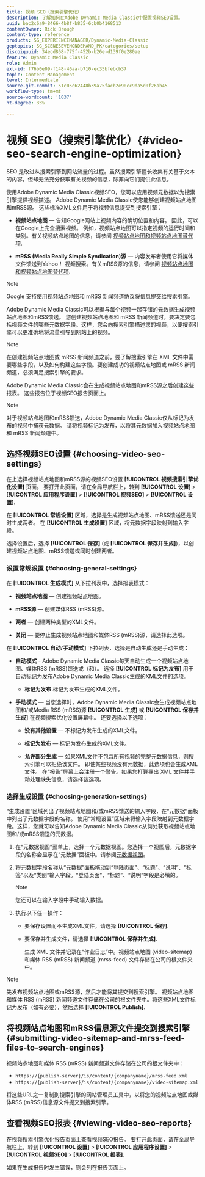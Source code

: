 ```yaml
---
title: 视频 SEO（搜索引擎优化）
description: 了解如何在Adobe Dynamic Media Classic中配置视频SEO设置。
uuid: bac2c6a9-8466-4b8f-b835-6cb0b4168513
contentOwner: Rick Brough
content-type: reference
products: SG_EXPERIENCEMANAGER/Dynamic-Media-Classic
geptopics: SG_SCENESEVENONDEMAND_PK/categories/setup
discoiquuid: 34ecd868-775f-452b-b26e-d139f0e280ae
feature: Dynamic Media Classic
role: Admin
exl-id: f76b0e09-f148-46aa-b710-ec35bfebcb37
topic: Content Management
level: Intermediate
source-git-commit: 51c05c62448b39a75facb2e90cc9da5d0f26ab45
workflow-type: tm+mt
source-wordcount: '1037'
ht-degree: 35%

---
```


# 视频 SEO（搜索引擎优化）{#video-seo-search-engine-optimization}

SEO 是改进从搜索引擎到网站流量的过程。虽然搜索引擎擅长收集有关基于文本的内容，但却无法充分获取有关视频的信息，除非向它们提供此信息。

使用Adobe Dynamic Media Classic视频SEO，您可以应用视频元数据以为搜索引擎提供视频描述。 Adobe Dynamic Media Classic使您能够创建视频站点地图和mRSS源。 这些标准XML文件用于将视频信息提交到搜索引擎：

* **视频站点地图**  — 告知Google网站上视频内容的确切位置和内容。 因此，可以在Google上完全搜索视频。 例如，视频站点地图可以指定视频的运行时间和类别。有关视频站点地图的信息，请参阅 [视频站点地图和视频站点地图替代项](https://developers.google.com/search/docs/crawling-indexing/sitemaps/video-sitemaps?visit_id=637558394348624754-567115452&amp;rd=1).

* **mRSS (Media Really Simple Syndication)源**  — 内容发布者使用它将媒体文件馈送到Yahoo！ 视频搜索。有关mRSS源的信息，请参阅 [视频站点地图和视频站点地图替代项](https://developers.google.com/search/docs/crawling-indexing/sitemaps/video-sitemaps?visit_id=637558394348624754-567115452&amp;rd=1).

>[!NOTE]
>
>Google 支持使用视频站点地图和 mRSS 新闻频道协议将信息提交给搜索引擎。

Adobe Dynamic Media Classic可以根据与每个视频一起存储的元数据生成视频站点地图和mRSS馈送。 您创建视频站点地图和 mRSS 新闻频道时，要决定要包括视频文件的哪些元数据字段。这样，您会向搜索引擎描述您的视频，以便搜索引擎可以更准确地将流量引导到网站上的视频。

>[!NOTE]
>
>在创建视频站点地图或 mRSS 新闻频道之前，要了解搜索引擎在 XML 文件中需要哪些字段，以及如何构建这些字段。要创建成功的视频站点地图或 mRSS 新闻频道，必须满足搜索引擎的要求。

Adobe Dynamic Media Classic会在生成视频站点地图和mRSS源之后创建这些报表。 这些报告位于视频SEO报告页面上。

>[!NOTE]
>
>对于视频站点地图和mRSS馈送，Adobe Dynamic Media Classic仅从标记为发布的视频中捕获元数据。 请将视频标记为发布，以将其元数据加入视频站点地图和 mRSS 新闻频道中。

## 选择视频SEO设置 {#choosing-video-seo-settings}

在上选择视频站点地图和mRSS源的视频SEO设置 **[!UICONTROL 视频搜索引擎优化设置]** 页面。 要打开此页面，请在全局导航栏上，转到 **[!UICONTROL 设置]** > **[!UICONTROL 应用程序设置]** > **[!UICONTROL 视频SEO]** > **[!UICONTROL 设置]**.

在 **[!UICONTROL 常规设置]** 区域，选择是生成视频站点地图、mRSS馈送还是同时生成两者。 在 **[!UICONTROL 生成设置]** 区域，将元数据字段映射到输入字段。

选择设置后，选择 **[!UICONTROL 保存]** (或 **[!UICONTROL 保存并生成]**)，以创建视频站点地图、mRSS馈送或同时创建两者。

### 设置常规设置 {#choosing-general-settings}

在 **[!UICONTROL 生成模式]** 从下拉列表中，选择报表模式：

* **视频站点地图**  — 创建视频站点地图。

* **mRSS源**  — 创建媒体RSS (mRSS)源。

* **两者**  — 创建两种类型的XML文件。

* **关闭**  — 要停止生成视频站点地图和媒体RSS (mRSS)源，请选择此选项。

在 **[!UICONTROL 自动/手动模式]** 下拉列表，选择是自动生成还是手动生成：

* **自动模式** - Adobe Dynamic Media Classic每天自动生成一个视频站点地图、媒体RSS (mRSS)馈送或（和）。 选择 **[!UICONTROL 标记为发布]** 用于自动标记为发布Adobe Dynamic Media Classic生成的XML文件的选项。

   * **标记为发布** 标记为发布生成的XML文件。

* **手动模式**  — 当您选择时，Adobe Dynamic Media Classic会生成视频站点地图和/或Media RSS (mRSS)源 **[!UICONTROL 生成]** 或 **[!UICONTROL 保存并生成]** 在视频搜索优化设置屏幕中。 还要选择以下选项：

   * **没有其他设置**  — 不标记为发布生成的XML文件。

   * **标记为发布**  — 标记为发布生成的XML文件。

   * **允许部分生成**  — 如果XML文件不包含所有视频的完整元数据信息，则搜索引擎可以拒绝该文件。 即使某些视频没有元数据，此选项也会生成XML文件。 在“报告”屏幕上会注册一个警告。如果您打算导出 XML 文件并手动处理缺失信息，请选择该选项。

### 选择生成设置 {#choosing-generation-settings}

“生成设置”区域列出了视频站点地图和/或mRSS馈送的输入字段，在“元数据”面板中列出了元数据字段的名称。 使用“常规设置”区域来将输入字段映射到元数据字段。这样，您就可以告知Adobe Dynamic Media Classic从何处获取视频站点地图和/或mRSS馈送的元数据。

1. 在“元数据视图”菜单上，选择一个元数据视图。您选择一个视图后，元数据字段的名称会显示在“元数据”面板中。请参阅[元数据视图](application-setup.md#metadata_views)。
1. 将元数据字段名称从“元数据”面板拖动到“登陆页面”、“标题”、“说明”、“标签”以及“类别”输入字段。“登陆页面”、“标题”、“说明”字段是必填的。

   >[!NOTE]
   >
   >您还可以在输入字段中手动输入数据。

1. 执行以下任一操作：

   * 要保存设置而不生成XML文件，请选择 **[!UICONTROL 保存]**.
   * 要保存并生成文件，请选择 **[!UICONTROL 保存并生成]**.

     生成 XML 文件并记录在“作业日志”中。视频站点地图 (video-sitemap) 和媒体 RSS (mRSS) 新闻频道 (mrss-feed) 文件存储在公司的根文件夹中。

>[!NOTE]
>
>先发布视频站点地图或mRSS源，然后才能将其提交到搜索引擎。 视频站点地图和媒体 RSS (mRSS) 新闻频道文件存储在公司的根文件夹中。将这些XML文件标记为发布（如有必要），然后选择 **[!UICONTROL Publish]**.

## 将视频站点地图和mRSS信息源文件提交到搜索引擎 {#submitting-video-sitemap-and-mrss-feed-files-to-search-engines}

视频站点地图和媒体 RSS (mRSS) 新闻频道文件存储在公司的根文件夹中：

* `https://{publish-server}/is/content/{companyname}/mrss-feed.xml`
* `https://{publish-server}/is/content/{companyname}/video-sitemap.xml`

将这些URL之一复制到搜索引擎的网站管理员工具中，以将您的视频站点地图或媒体RSS (mRSS)信息源文件提交到搜索引擎。

## 查看视频SEO报表 {#viewing-video-seo-reports}

在视频搜索引擎优化报告页面上查看视频SEO报告。 要打开此页面，请在全局导航栏上，转到 **[!UICONTROL 设置]** > **[!UICONTROL 应用程序设置]** > **[!UICONTROL 视频SEO]** > **[!UICONTROL 报表]**.

如果在生成报告时发生错误，则会列在报告页面上。
